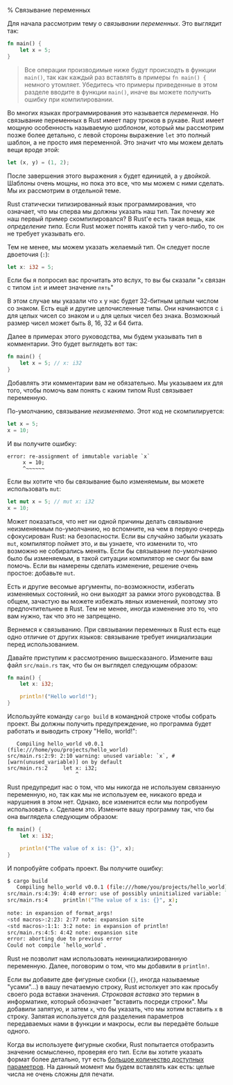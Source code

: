 % Связывание переменных

Для начала рассмотрим тему о *связывании переменных*. Это выглядит так:

```rust
fn main() {
    let x = 5;
}
```

> Все операции производимые ниже будут происходть в функции `main()`, так как каждый раз вставлять в примеры `fn main() {` немного утомляет. Убедитесь что примеры приведенные в этом разделе вводите в функции `main()`, иначе вы можете получить ошибку при компилировании.

Во многих языках программирования это называется *переменная*. Но связывание переменных в Rust имеет пару трюков в рукаве. Rust имеет мощную особенность называемую *шаблоном*, который мы рассмотрим позже более детально, с левой стороны выражение `let` это полный шаблон, а не просто имя переменной. Это значит что мы можем делать вещи вроде этой:

```rust
let (x, y) = (1, 2);
```

После завершения этого выражения `x` будет единицей, a `y` двойкой. Шаблоны очень мощны, но пока это все, что мы можем с ними сделать. Мы их рассмотрим в отдельной теме.

Rust статически типизированный язык программирования, что означает, что мы сперва мы должны указать наш тип. Так почему же наш первый пример скомпилировался? В Rust'е есть такая вещь, как *определение типа*. Если Rust может понять какой тип у чего-либо, то он не требует указывать его.

Тем не менее, мы можем указать желаемый тип. Он следует после двоеточия (`:`):

```rust
let x: i32 = 5;
```

Если бы я попросил вас прочитать это вслух, то вы бы сказали "`x` связан с типом `int` и имеет значение `пять`"

В этом случае мы указали что `x` у нас будет 32-битным целым числом со знаком. Есть ещё и другие целочисленные типы. Они начинаются с `i` для целых чисел со знаком и `u` для целых чисел без знака. Возможный размер чисел может быть 8, 16, 32 и 64 бита.

Далее в примерах этого руководства, мы будем указывать тип в комментарии. Это будет выглядеть вот так:

```rust
fn main() {
    let x = 5; // x: i32
}
```

Добавлять эти комментарии вам не обязательно. Мы указываем их для того, чтобы помочь вам понять с каким типом Rust связывает переменную.

По-умолчанию, связывание *неизменяемо*. Этот код не скомпилируется:

```rust
let x = 5;
x = 10;
```

И вы получите ошибку:

```text
error: re-assignment of immutable variable `x`
     x = 10;
     ^~~~~~~
```

Если вы хотите что бы связывание было изменяемым, вы можете использовать `mut`:

```rust
let mut x = 5; // mut x: i32
x = 10;
```

Может показаться, что нет ни одной причины делать связывание неизменяемым по-умолчанию, но вспомните, на чем в первую очередь сфокусирован Rust: на безопасности. Если вы случайно забыли указать `mut`, компилятор поймет это, и вы узнаете, что изменили то, что возможно не собирались менять. Если бы связывание по-умолчанию было бы изменяемым, в такой ситуации компилятор не смог бы вам помочь. Если вы намерены сделать изменение, решение очень простое: добавьте `mut`.

Есть и другие весомые аргументы, по-возможности, избегать изменяемых состояний, но они выходят за рамки этого руководства. В общем, зачастую вы можете избежать явных изменений, поэтому это предпочтительнее в Rust. Тем не менее, иногда изменение это то, что вам нужно, так что это не запрещено.

Вернемся к связыванию. При связывании переменных в Rust есть еще одно отличие от других языков: связывание требует инициализации перед использованием.

Давайте приступим к рассмотрению вышесказаного. Измените ваш файл `src/main.rs` так, что бы он выглядел следующим образом:

```rust
fn main() {
    let x: i32;

    println!("Hello world!");
}
```

Используйте команду `cargo build` в командной строке чтобы собрать проект. Вы должны получить предупреждение, но программа будет работать и выводить строку "Hello, world!":

```text
   Compiling hello_world v0.0.1 (file:///home/you/projects/hello_world)
src/main.rs:2:9: 2:10 warning: unused variable: `x`, #[warn(unused_variable)] on by default
src/main.rs:2     let x: i32;
                      ^
```

Rust предупредит нас о том, что мы никогда не используем связанную переменную, но, так как мы не используем ее, никакого вреда и нарушения в этом нет. Однако, все изменится если мы попробуем использовать `x`. Сделаем это. Измените вашу программу так, что бы она выглядела следующим образом:

```rust
fn main() {
    let x: i32;

    println!("The value of x is: {}", x);
}
```

И попробуйте собрать проект. Вы получите ошибку:

```bash
$ cargo build
   Compiling hello_world v0.0.1 (file:///home/you/projects/hello_world)
src/main.rs:4:39: 4:40 error: use of possibly uninitialized variable: `x`
src/main.rs:4     println!("The value of x is: {}", x);
                                                    ^
note: in expansion of format_args!
<std macros>:2:23: 2:77 note: expansion site
<std macros>:1:1: 3:2 note: in expansion of println!
src/main.rs:4:5: 4:42 note: expansion site
error: aborting due to previous error
Could not compile `hello_world`.
```

Rust не позволит нам использовать неинициализированную переменную. Далее, поговорим о том, что мы добавили в `println!`.

Если вы добавите две фигурные скобки (`{}`, иногда называемые "усами"...) в вашу печатаемую строку, Rust истолкует это как просьбу своего рода вставки значения. *Строковая вставка* это термин в информатике, который обозначает "вставить посреди строки". Мы добавили запятую, и затем `x`, что бы указать, что мы хотим вставить `x` в строку. Запятая используется для разделения параметров передаваемых нами в функции и макросы, если вы передаёте больше одного.

Когда вы используете фигурные скобки, Rust попытается отобразить значение осмысленно, проверяя его тип. Если вы хотите указать формат более детально, тут есть [большое количество доступных параметров](http://doc.rust-lang.org/std/fmt/index.html). На данный момент мы будем вставлять как есть: целые числа не очень сложны для печати.